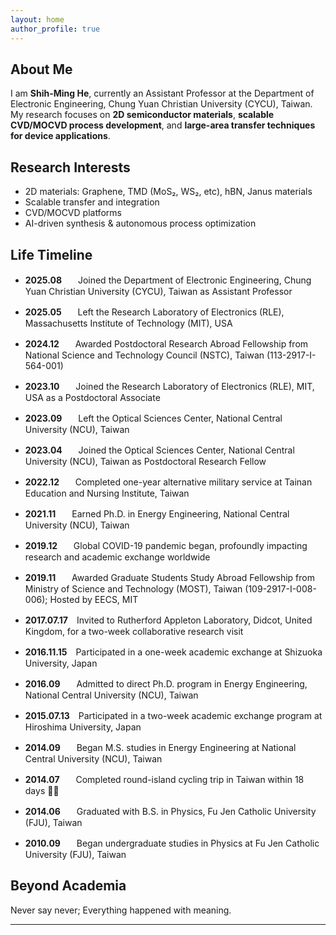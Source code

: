 ```yaml
---
layout: home
author_profile: true
---
```


## About Me
I am **Shih-Ming He**, currently an Assistant Professor at the Department of Electronic Engineering, Chung Yuan Christian University (CYCU), Taiwan.  
My research focuses on **2D semiconductor materials**, **scalable CVD/MOCVD process development**, and **large-area transfer techniques for device applications**.

## Research Interests
- 2D materials: Graphene, TMD (MoS₂, WS₂, etc), hBN, Janus materials
- Scalable transfer and integration
- CVD/MOCVD platforms
- AI-driven synthesis & autonomous process optimization

## Life Timeline
- **2025.08**&nbsp;&nbsp;&nbsp;　Joined the Department of Electronic Engineering, Chung Yuan Christian University (CYCU), Taiwan as Assistant Professor
- **2025.05**&nbsp;&nbsp;&nbsp;　Left the Research Laboratory of Electronics (RLE), Massachusetts Institute of Technology (MIT), USA  
- **2024.12**&nbsp;&nbsp;&nbsp;　Awarded Postdoctoral Research Abroad Fellowship from National Science and Technology Council (NSTC), Taiwan (113-2917-I-564-001)
- **2023.10**&nbsp;&nbsp;&nbsp;　Joined the Research Laboratory of Electronics (RLE), MIT, USA as a Postdoctoral Associate  
- **2023.09**&nbsp;&nbsp;&nbsp;　Left the Optical Sciences Center, National Central University (NCU), Taiwan  
- **2023.04**&nbsp;&nbsp;&nbsp;　Joined the Optical Sciences Center, National Central University (NCU), Taiwan as Postdoctoral Research Fellow  
- **2022.12**&nbsp;&nbsp;&nbsp;　Completed one-year alternative military service at Tainan Education and Nursing Institute, Taiwan  
- **2021.11**&nbsp;&nbsp;&nbsp;　Earned Ph.D. in Energy Engineering, National Central University (NCU), Taiwan  
- **2019.12**&nbsp;&nbsp;&nbsp;　Global COVID-19 pandemic began, profoundly impacting research and academic exchange worldwide  
- **2019.11**&nbsp;&nbsp;&nbsp;　Awarded Graduate Students Study Abroad Fellowship from Ministry of Science and Technology (MOST), Taiwan (109-2917-I-008-006); Hosted by EECS, MIT

- **2017.07.17**　Invited to Rutherford Appleton Laboratory, Didcot, United Kingdom, for a two-week collaborative research visit  
- **2016.11.15**　Participated in a one-week academic exchange at Shizuoka University, Japan  
- **2016.09**&nbsp;&nbsp;&nbsp;　Admitted to direct Ph.D. program in Energy Engineering, National Central University (NCU), Taiwan  
- **2015.07.13**　Participated in a two-week academic exchange program at Hiroshima University, Japan  
- **2014.09**&nbsp;&nbsp;&nbsp;　Began M.S. studies in Energy Engineering at National Central University (NCU), Taiwan 
- **2014.07**&nbsp;&nbsp;&nbsp;　Completed round-island cycling trip in Taiwan within 18 days 🚴‍♂️  
- **2014.06**&nbsp;&nbsp;&nbsp;　Graduated with B.S. in Physics, Fu Jen Catholic University (FJU), Taiwan  
- **2010.09**&nbsp;&nbsp;&nbsp;　Began undergraduate studies in Physics at Fu Jen Catholic University (FJU), Taiwan  

## Beyond Academia
Never say never; Everything happened with meaning.

---
